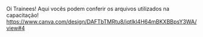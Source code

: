 Oi Trainees! Aqui vocês podem conferir os arquivos utilizados na capacitação!
https://www.canva.com/design/DAFTbTMRtu8/iqtlkl4H64mBKXBBpsY3WA/view#4
